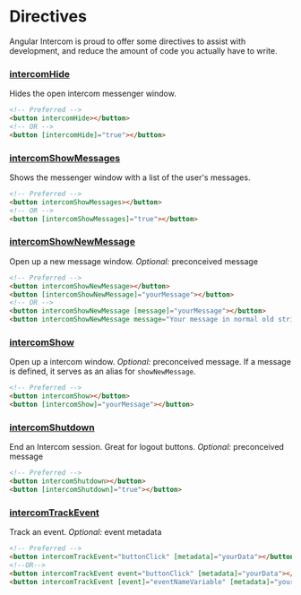 # Directives

Angular Intercom is proud to offer some directives to assist with development, and reduce the amount of code you actually have to write.

### [intercomHide](../src/directives/hide.directive.ts)
Hides the open intercom messenger window.

```html
<!-- Preferred -->
<button intercomHide></button>
<!-- OR --> 
<button [intercomHide]="true"></button>
```


### [intercomShowMessages](../src/directives/show-messages.directive.ts)
Shows the messenger window with a list of the user's messages.

```html
<!-- Preferred -->
<button intercomShowMessages></button> 
<!-- OR --> 
<button [intercomShowMessages]="true"></button>
```


### [intercomShowNewMessage](../src/directives/show-new-message.directive.ts)
Open up a new message window.
*Optional:* preconceived message

```html
<!-- Preferred -->
<button intercomShowNewMessage></button> 
<button [intercomShowNewMessage]="yourMessage"></button>
<!-- OR --> 
<button intercomShowNewMessage [message]="yourMessage"></button>
<button intercomShowNewMessage message="Your message in normal old string format..."></button>
```


### [intercomShow](../src/directives/show.directive.ts)
Open up a intercom window.
*Optional:* preconceived message. If a message is defined, it serves as an alias for `showNewMessage`.

```html
<!-- Preferred -->
<button intercomShow></button> 
<button [intercomShow]="yourMessage"></button>
```


### [intercomShutdown](../src/directives/shutdown.directive.ts)
End an Intercom session. Great for logout buttons.
*Optional:* preconceived message

```html
<!-- Preferred -->
<button intercomShutdown></button> 
<button [intercomShutdown]="true"></button>
```


### [intercomTrackEvent](../src/directives/track-event.directive.ts)
Track an event.
*Optional:* event metadata

```html
<!-- Preferred -->
<button intercomTrackEvent="buttonClick" [metadata]="yourData"></button> 
<!--OR-->
<button intercomTrackEvent event="buttonClick" [metadata]="yourData"></button> 
<button intercomTrackEvent [event]="eventNameVariable" [metadata]="yourData"></button> 
```